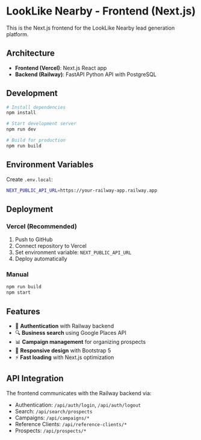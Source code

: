 # LookLike Nearby - Frontend (Next.js)

This is the Next.js frontend for the LookLike Nearby lead generation platform.

## Architecture

- **Frontend (Vercel)**: Next.js React app
- **Backend (Railway)**: FastAPI Python API with PostgreSQL

## Development

```bash
# Install dependencies
npm install

# Start development server
npm run dev

# Build for production
npm run build
```

## Environment Variables

Create `.env.local`:

```bash
NEXT_PUBLIC_API_URL=https://your-railway-app.railway.app
```

## Deployment

### Vercel (Recommended)

1. Push to GitHub
2. Connect repository to Vercel
3. Set environment variable: `NEXT_PUBLIC_API_URL`
4. Deploy automatically

### Manual

```bash
npm run build
npm start
```

## Features

- 🔐 **Authentication** with Railway backend
- 🔍 **Business search** using Google Places API
- 📊 **Campaign management** for organizing prospects  
- 📱 **Responsive design** with Bootstrap 5
- ⚡ **Fast loading** with Next.js optimization

## API Integration

The frontend communicates with the Railway backend via:

- Authentication: `/api/auth/login`, `/api/auth/logout`
- Search: `/api/search/prospects`
- Campaigns: `/api/campaigns/*`
- Reference Clients: `/api/reference-clients/*`
- Prospects: `/api/prospects/*`
